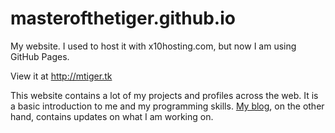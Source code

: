 # masterofthetiger.github.io
My website. I used to host it with x10hosting.com, but now I am using GitHub Pages. 

View it at http://mtiger.tk

This website contains a lot of my projects and profiles across the web. It is a basic introduction to me and my programming skills. 
[My blog](https://masterofthetiger.blogspot.com), on the other hand, contains updates on what I am working on. 
